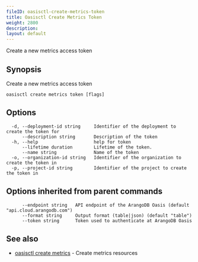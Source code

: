 ```yaml
---
fileID: oasisctl-create-metrics-token
title: Oasisctl Create Metrics Token
weight: 2800
description: 
layout: default
---
```

Create a new metrics access token

## Synopsis

Create a new metrics access token

```
oasisctl create metrics token [flags]
```

## Options

```
  -d, --deployment-id string     Identifier of the deployment to create the token for
      --description string       Description of the token
  -h, --help                     help for token
      --lifetime duration        Lifetime of the token.
      --name string              Name of the token
  -o, --organization-id string   Identifier of the organization to create the token in
  -p, --project-id string        Identifier of the project to create the token in
```

## Options inherited from parent commands

```
      --endpoint string   API endpoint of the ArangoDB Oasis (default "api.cloud.arangodb.com")
      --format string     Output format (table|json) (default "table")
      --token string      Token used to authenticate at ArangoDB Oasis
```

## See also

* [oasisctl create metrics](oasisctl-create-metrics)	 - Create metrics resources

